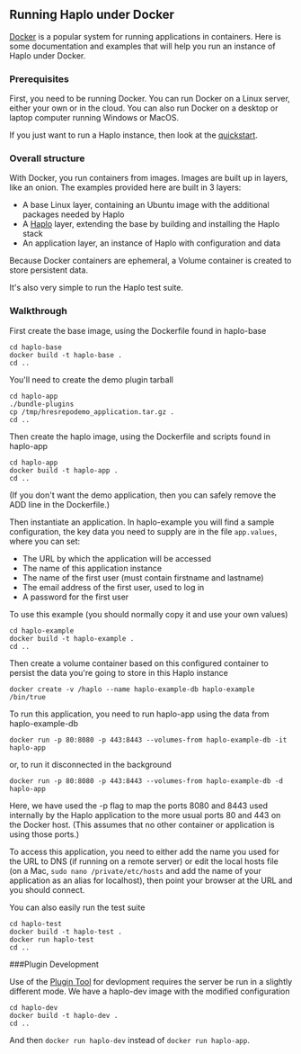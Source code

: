 ## Running Haplo under Docker

[Docker](https://www.docker.com) is a popular system for running applications in containers. Here is some documentation and examples that will help you run an instance of Haplo under Docker.

### Prerequisites

First, you need to be running Docker. You can run Docker on a Linux server, either your own or in the cloud. You can also run Docker on a desktop or laptop computer running Windows or MacOS.

If you just want to run a Haplo instance, then look at the [quickstart](https://docs.haplo.org/platform/run/docker).

### Overall structure

With Docker, you run containers from images. Images are built up in layers, like an onion. The examples provided here are built in 3 layers:

 * A base Linux layer, containing an Ubuntu image with the additional packages needed by Haplo
 * A [Haplo](https://haplo.org) layer, extending the base by building and installing the Haplo stack
 * An application layer, an instance of Haplo with configuration and data

Because Docker containers are ephemeral, a Volume container is created to store persistent data.

It's also very simple to run the Haplo test suite.

### Walkthrough

First create the base image, using the Dockerfile found in haplo-base

    cd haplo-base
    docker build -t haplo-base .
    cd ..

You'll need to create the demo plugin tarball

    cd haplo-app
    ./bundle-plugins
    cp /tmp/hresrepodemo_application.tar.gz .
    cd ..

Then create the haplo image, using the Dockerfile and scripts found in haplo-app

    cd haplo-app
    docker build -t haplo-app .
    cd ..

(If you don't want the demo application, then you can safely remove the ADD line in the Dockerfile.)

Then instantiate an application. In haplo-example you will find a sample configuration, the key data you need to supply are in the file `app.values`, where you can set:

 * The URL by which the application will be accessed
 * The name of this application instance
 * The name of the first user (must contain firstname and lastname)
 * The email address of the first user, used to log in
 * A password for the first user

To use this example (you should normally copy it and use your own values)

    cd haplo-example
    docker build -t haplo-example .
    cd ..

Then create a volume container based on this configured container to persist the data you're going to store in this Haplo instance

    docker create -v /haplo --name haplo-example-db haplo-example /bin/true

To run this application, you need to run haplo-app using the data from haplo-example-db

    docker run -p 80:8080 -p 443:8443 --volumes-from haplo-example-db -it haplo-app

or, to run it disconnected in the background

    docker run -p 80:8080 -p 443:8443 --volumes-from haplo-example-db -d haplo-app

Here, we have used the -p flag to map the ports 8080 and 8443 used internally by the Haplo application to the more usual ports 80 and 443 on the Docker host. (This assumes that no other container or application is using those ports.)

To access this application, you need to either add the name you used for the URL to DNS (if running on a remote server) or edit the local hosts file (on a Mac, `sudo nano /private/etc/hosts` and add the name of your application as an alias for localhost), then point your browser at the URL and you should connect.

You can also easily run the test suite

    cd haplo-test
    docker build -t haplo-test .
    docker run haplo-test
    cd ..

###Plugin Development

Use of the [Plugin Tool](https://docs.haplo.org/dev/tool/plugin) for devlopment requires the server be run in a slightly different mode. We have a haplo-dev image with the modified configuration

    cd haplo-dev
    docker build -t haplo-dev .
    cd ..

And then `docker run haplo-dev` instead of `docker run haplo-app`.
